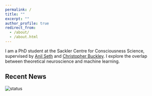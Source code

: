 ```yaml
---
permalink: /
title: ""
excerpt: ""
author_profile: true
redirect_from: 
  - /about/
  - /about.html
---
```


I am a PhD student at the Sackler Centre for Consciousness Science, supervised by [Anil Seth](https://www.anilseth.com/) and [Christopher Buckley](https://christopherlbuckley.com/). I explore the overlap between theoretical neuroscience and machine learning.

## Recent News

![status](https://img.shields.io/badge/status-development-orange)